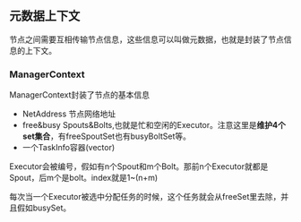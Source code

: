 ## 元数据上下文
节点之间需要互相传输节点信息，这些信息可以叫做元数据，也就是封装了节点信息的上下文。

### ManagerContext
ManagerContext封装了节点的基本信息

 - NetAddress 节点网络地址
 - free\&busy Spouts\&Bolts,也就是忙和空闲的Executor。注意这里是**维护4个set集合**，有freeSpoutSet也有busyBoltSet等。
 - 一个TaskInfo容器(vector)

Executor会被编号，假如有n个Spout和m个Bolt。那前n个Executor就都是Spout，后m个是bolt。index就是1~(n+m)

每次当一个Executor被选中分配任务的时候，这个任务就会从freeSet里去除，并且假如busySet。
